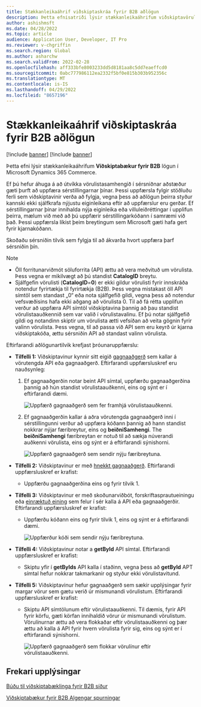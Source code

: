 ```yaml
---
title: Stækkanleikaáhrif viðskiptaskráa fyrir B2B aðlögun
description: Þetta efnisatriði lýsir stækkanleikaáhrifum viðskiptavörulista fyrir B2B eiginleika í Microsoft Dynamics 365 Commerce.
author: ashishmsft
ms.date: 04/28/2022
ms.topic: article
audience: Application User, Developer, IT Pro
ms.reviewer: v-chgriffin
ms.search.region: Global
ms.author: asharchw
ms.search.validFrom: 2022-02-28
ms.openlocfilehash: aff333bfe8003233dd5d8181aa8c5dd7eaeffcd0
ms.sourcegitcommit: 0abc777986112ea2332f5bf0e815b303b952356c
ms.translationtype: MT
ms.contentlocale: is-IS
ms.lasthandoff: 04/29/2022
ms.locfileid: "8657196"
---
```

# <a name="extensibility-impact-of-commerce-catalogs-for-b2b-customizations"></a>Stækkanleikaáhrif viðskiptaskráa fyrir B2B aðlögun

[!include [banner](includes/banner.md)]
[!include [banner](includes/preview-banner.md)]

Þetta efni lýsir stækkanleikaáhrifum **Viðskiptabækur fyrir B2B** lögun í Microsoft Dynamics 365 Commerce.

Ef þú hefur áhuga á að útvíkka vörulistasamhengið í sérsniðnar aðstæður gæti þurft að uppfæra sérstillingarnar þínar. Þessi uppfærsla fylgir stöðluðu ferli sem viðskiptavinir verða að fylgja, vegna þess að aðlögun þeirra styður kannski ekki sjálfkrafa nýjustu eiginleikana eftir að uppfærslur eru gerðar. Ef sérstillingarnar þínar innihalda nýja eiginleika eða villuleiðréttingar í upplifun þeirra, mælum við með að þú uppfærir sérstillingarkóðann í samræmi við það. Þessi uppfærsla líkist þeim breytingum sem Microsoft gæti hafa gert fyrir kjarnakóðann.

Skoðaðu sérsniðin tilvik sem fylgja til að ákvarða hvort uppfæra þarf sérsniðin þín.

> [!NOTE]
> - Öll forritunarviðmót söluforrita (API) ættu að vera meðvituð um vörulista. Þess vegna er mikilvægt að þú standist **CatalogID** breytu.
> - Sjálfgefin vörulisti (**CatalogID**=**0**) er ekki gildur vörulisti fyrir innskráða notendur fyrirtækja til fyrirtækja (B2B). Þess vegna mistakast öll API símtöl sem standast „0“ eða nota sjálfgefið gildi, vegna þess að notendur vefsvæðisins hafa ekki aðgang að vörulista 0. Til að fá rétta upplifun verður að uppfæra API símtöl viðskiptavina þannig að þau standist vörulistaauðkennið sem var valið í vörulistavalinu. Ef þú notar sjálfgefið gildi og notandinn skiptir um vörulista ætti vefsíðan að veita gögnin fyrir valinn vörulista. Þess vegna, til að passa við API sem eru keyrð úr kjarna viðskiptakóða, ættu sérsniðin API að standast valinn vörulista.

Eftirfarandi aðlögunartilvik krefjast þróunaruppfærslu:

- **Tilfelli 1:** Viðskiptavinur kynnir sitt eigið [gagnaaðgerð](e-commerce-extensibility/data-actions.md) sem kallar á vörutengda API eða gagnaaðgerð. Eftirfarandi uppfærsluskref eru nauðsynleg:

    1. Ef gagnaaðgerðin notar beint API símtal, uppfærðu gagnaaðgerðina þannig að hún standist vörulistaauðkenni, eins og sýnt er í eftirfarandi dæmi.

        ![Uppfærð gagnaaðgerð sem fer framhjá vörulistaauðkenni.](./media/customization1_a.png)

    1. Ef gagnaaðgerðin kallar á aðra vörutengda gagnaaðgerð inni í sérstillingunni verður að uppfæra kóðann þannig að hann standist nokkrar nýjar færibreytur, eins og **beiðniSamhengi**. The **beiðniSamhengi** færibreytan er notuð til að sækja núverandi auðkenni vörulista, eins og sýnt er á eftirfarandi sýnishorni.

        ![Uppfærð gagnaaðgerð sem sendir nýju færibreytuna.](./media/customization1_b.png)

- **Tilfelli 2:** Viðskiptavinur er með [hnekkt gagnaaðgerð](e-commerce-extensibility/data-action-overrides.md). Eftirfarandi uppfærsluskref er krafist:

    - Uppfærðu gagnaaðgerðina eins og fyrir tilvik 1.

- **Tilfelli 3:** Viðskiptavinur er með skoðunarviðbót, forskriftasprautueiningu eða [einræktuð eining](e-commerce-extensibility/modules-overview.md#clone-a-module-library-module) sem felur í sér kalla á API eða gagnaaðgerðir. Eftirfarandi uppfærsluskref er krafist:

    - Uppfærðu kóðann eins og fyrir tilvik 1, eins og sýnt er á eftirfarandi dæmi.

       ![Uppfærður kóði sem sendir nýju færibreytuna.](./media/customization3.png)

- **Tilfelli 4:** Viðskiptavinur notar a **getById** API símtal. Eftirfarandi uppfærsluskref er krafist:

    - Skiptu yfir í **getByIds** API kalla í staðinn, vegna þess að **getById** APT símtal hefur nokkrar takmarkanir og styður ekki vörulistavitund.

- **Tilfelli 5:** Viðskiptavinur hefur gagnaaðgerð sem sækir upplýsingar fyrir margar vörur sem gætu verið úr mismunandi vörulistum. Eftirfarandi uppfærsluskref er krafist:

    - Skiptu API símtölunum eftir vörulistaauðkenni. Til dæmis, fyrir API fyrir körfu, gæti körfan innihaldið vörur úr mismunandi vörulistum. Vörulínurnar ættu að vera flokkaðar eftir vörulistaauðkenni og þær ættu að kalla á API fyrir hvern vörulista fyrir sig, eins og sýnt er í eftirfarandi sýnishorni.

        ![Uppfærð gagnaaðgerð sem flokkar vörulínur eftir vörulistaauðkenni.](./media/customization5.png)

## <a name="additional-resources"></a>Frekari upplýsingar

[Búðu til viðskiptabæklinga fyrir B2B síður](catalogs-b2b-sites.md)

[Viðskiptabækur fyrir B2B Algengar spurningar](catalogs-b2b-sites-FAQ.md)

